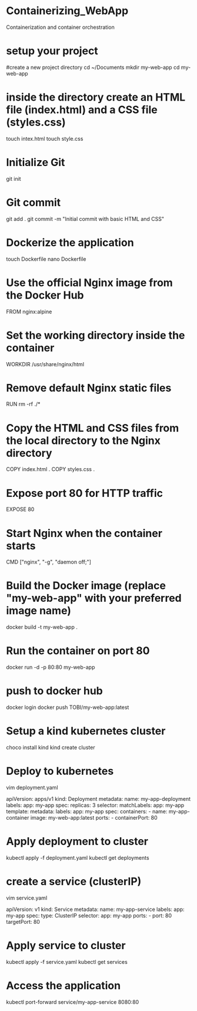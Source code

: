 # Containerizing_WebApp
Containerization and container orchestration

# setup your project
#create a new project directory
cd ~/Documents
mkdir my-web-app
cd my-web-app

# inside the directory create an HTML file (index.html) and a CSS file (styles.css)
touch intex.html
touch style.css

# Initialize Git
git init

# Git commit
git add .
git commit -m "Initial commit with basic HTML and CSS"

# Dockerize the application
touch Dockerfile
nano Dockerfile

# Use the official Nginx image from the Docker Hub
FROM nginx:alpine

# Set the working directory inside the container
WORKDIR /usr/share/nginx/html

# Remove default Nginx static files
RUN rm -rf ./*

# Copy the HTML and CSS files from the local directory to the Nginx directory
COPY index.html .
COPY styles.css .

# Expose port 80 for HTTP traffic
EXPOSE 80

# Start Nginx when the container starts
CMD ["nginx", "-g", "daemon off;"]

# Build the Docker image (replace "my-web-app" with your preferred image name)
docker build -t my-web-app .

# Run the container on port 80
docker run -d -p 80:80 my-web-app

# push to docker hub
docker login
docker push TOBI/my-web-app:latest

# Setup a kind kubernetes cluster
choco install kind
kind create cluster

# Deploy to kubernetes
vim deployment.yaml

apiVersion: apps/v1
kind: Deployment
metadata:
  name: my-app-deployment
  labels:
    app: my-app
spec:
  replicas: 3
  selector:
    matchLabels:
      app: my-app
  template:
    metadata:
      labels:
        app: my-app
    spec:
      containers:
      - name: my-app-container
        image: my-web-app:latest
        ports:
        - containerPort: 80
# Apply deployment to cluster
kubectl apply -f deployment.yaml
kubectl get deployments

# create a service (clusterIP)
vim service.yaml

apiVersion: v1
kind: Service
metadata:
  name: my-app-service
  labels:
    app: my-app
spec:
  type: ClusterIP
  selector:
    app: my-app
  ports:
    - port: 80
      targetPort: 80

# Apply service to cluster
kubectl apply -f service.yaml
kubectl get services

# Access the application
kubectl port-forward service/my-app-service 8080:80
